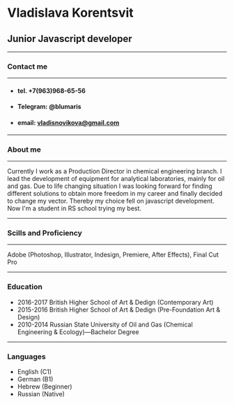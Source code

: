 # Vladislava Korentsvit
## Junior Javascript developer
----
### Contact me
----
* #### tel\. +7(963)968-65-56 
* #### Telegram: @blumaris
* #### email: vladisnovikova@gmail.com
----
### About me
----

Currently I work as a Production Director in chemical engineering branch. I lead the development of equipment for analytical laboratories, mainly for oil and gas.
Due to life changing situation I was looking forward for finding different solutions to obtain more freedom in my career and finally decided to change my vector. Thereby my choice fell on javascript development. Now I'm a student in RS school trying my best.

----
### Scills and Proficiency
----
Adobe (Photoshop, Illustrator, Indesign, Premiere, After Effects), Final Cut Pro

----
### Education
* 2016-2017 British Higher School of Art & Dedign (Contemporary Art)
* 2015-2016 British Higher School of Art & Dedign (Pre-Foundation Art & Design)
* 2010-2014 Russian State University of Oil and Gas (Chemical Engineering & Ecology)—Bachelor Degree

----
### Languages
* English (C1)
* German (B1)
* Hebrew (Beginner)
* Russian (Native)
